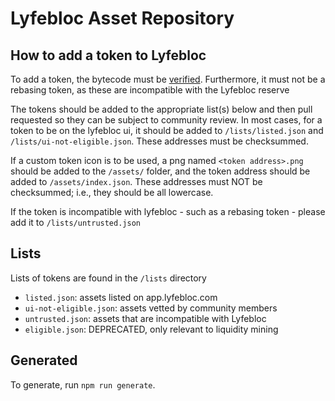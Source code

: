 # Lyfebloc Asset Repository

## How to add a token to Lyfebloc

To add a token, the bytecode must be [verified](https://etherscan.io/verifyContract). Furthermore, it must not be a rebasing token, as these are incompatible with the Lyfebloc reserve

The tokens should be added to the appropriate list(s) below and then pull requested so they can be subject to community review.  In most cases, for a token to be on the lyfebloc ui, it should be added to `/lists/listed.json` and `/lists/ui-not-eligible.json`. These addresses must be checksummed.

If a custom token icon is to be used, a png named `<token address>.png` should be added to the `/assets/` folder, and the token address should be added to `/assets/index.json`. These addresses must NOT be checksummed; i.e., they should be all lowercase.

If the token is incompatible with lyfebloc - such as a rebasing token - please add it to `/lists/untrusted.json`

## Lists

Lists of tokens are found in the `/lists` directory

* `listed.json`: assets listed on app.lyfebloc.com
* `ui-not-eligible.json`: assets vetted by community members
* `untrusted.json`: assets that are incompatible with Lyfebloc
* `eligible.json`: DEPRECATED, only relevant to liquidity mining

## Generated

To generate, run `npm run generate`.
